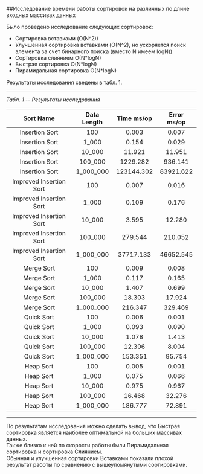 ##Исследование времени работы сортировок на различных по длине входных массивах данных

Было проведено исследование следующих сортировок:
- Сортировка вставками (O(N^2))
- Улучшенная сортировка вставками (O(N^2), но ускоряется поиск элемента за счет бинарного поиска (вместо N имеем logN))
- Сортировка слиянием O(N*logN)
- Быстрая сортировка O(N*logN)
- Пирамидальная сортировка O(N*logN)

Результаты исследования сведены в табл. 1.  

---  
_Табл. 1 -- Результаты исследования_

| Sort Name      | Data Length   | Time ms/op | Error ms/op |
| :-----------:  |:-------------:| :------:   | :------:    |
| Insertion Sort | 100           | 0.003      | 0.007       |       
| Insertion Sort | 1_000         | 0.154      | 0.029       | 
| Insertion Sort | 10_000        | 11.921     | 11.951      |
| Insertion Sort | 100_000       | 1229.282   | 936.141     |
| Insertion Sort | 1_000_000     | 123144.302 | 83921.622   |
| Improved Insertion Sort | 100           | 0.007     | 0.016       |
| Improved Insertion Sort | 1_000         | 0.109     | 0.176       |
| Improved Insertion Sort | 10_000        | 3.595     | 12.280      |
| Improved Insertion Sort | 100_000       | 279.544   | 210.052     |
| Improved Insertion Sort | 1_000_000     | 37717.133 | 46652.545   |
| Merge Sort | 100           | 0.009    | 0.008       |
| Merge Sort | 1_000         | 0.117    | 0.165       |
| Merge Sort | 10_000        | 1.407    | 0.699       |
| Merge Sort | 100_000       | 18.303   | 17.924      |
| Merge Sort | 1_000_000     | 216.347  | 329.469     |
| Quick Sort | 100           | 0.006    | 0.001       |
| Quick Sort | 1_000         | 0.093    | 0.090       |
| Quick Sort | 10_000        | 1.078    | 1.413       |
| Quick Sort | 100_000       | 12.306   | 8.004       |
| Quick Sort | 1_000_000     | 153.351  | 95.754      |
| Heap Sort  | 100           | 0.005    | 0.001       |
| Heap Sort  | 1_000         | 0.075    | 0.066       |
| Heap Sort  | 10_000        | 0.975    | 0.967       |
| Heap Sort  | 100_000       | 16.468   | 32.276      |
| Heap Sort  | 1_000_000     | 186.777  | 72.891      |
---
По результатам исследования можно сделать вывод, что Быстрая сортировка является наиболее оптимальной на больших массивах данных.  
Также близко к ней по скорости работы были Пирамидальная сортировка и сортировка Слиянием.  
Обычная и улучшенная сортировки Вставками показали плохой результат работы по сравнению с вышеупомянутыми сортировками.